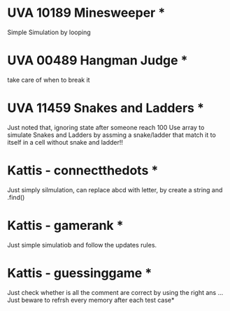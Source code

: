 # UVA 10189 Minesweeper *
Simple Simulation by looping

# UVA 00489 Hangman Judge *
take care of when to break it

# UVA 11459 Snakes and Ladders *
Just noted that, ignoring state after someone reach 100
Use array to simulate Snakes and Ladders by assming a snake/ladder that match it to itself in a cell without snake and ladder!!

# Kattis -  connectthedots *
Just simply silmulation, can replace abcd with letter, by create a string and .find()

# Kattis - gamerank *
Just simple simulatiob and follow the updates rules.

# Kattis - guessinggame *
Just check whether is all the comment are correct by using the right ans ... 
Just beware to refrsh every memory after each test case*
